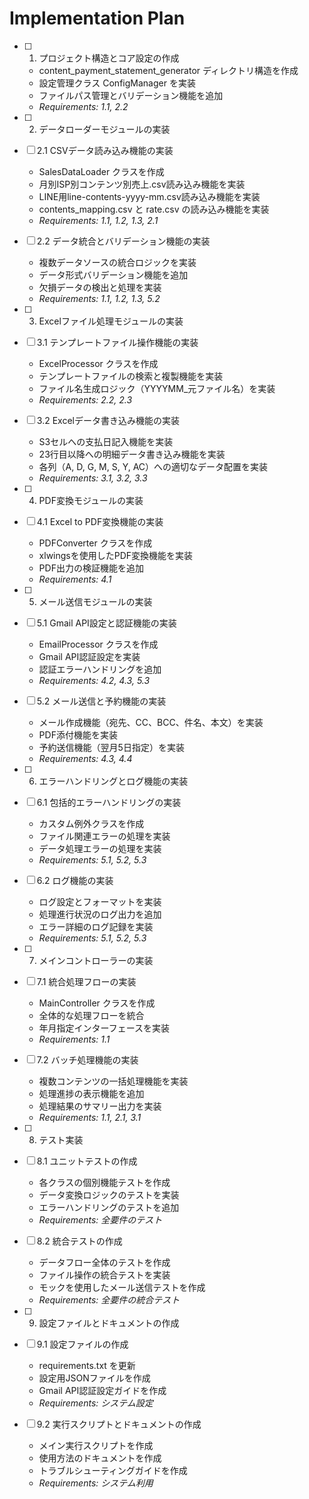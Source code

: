 # Implementation Plan

- [ ] 1. プロジェクト構造とコア設定の作成
  - content_payment_statement_generator ディレクトリ構造を作成
  - 設定管理クラス ConfigManager を実装
  - ファイルパス管理とバリデーション機能を追加
  - _Requirements: 1.1, 2.2_

- [ ] 2. データローダーモジュールの実装
- [ ] 2.1 CSVデータ読み込み機能の実装
  - SalesDataLoader クラスを作成
  - 月別ISP別コンテンツ別売上.csv読み込み機能を実装
  - LINE用line-contents-yyyy-mm.csv読み込み機能を実装
  - contents_mapping.csv と rate.csv の読み込み機能を実装
  - _Requirements: 1.1, 1.2, 1.3, 2.1_

- [ ] 2.2 データ統合とバリデーション機能の実装
  - 複数データソースの統合ロジックを実装
  - データ形式バリデーション機能を追加
  - 欠損データの検出と処理を実装
  - _Requirements: 1.1, 1.2, 1.3, 5.2_

- [ ] 3. Excelファイル処理モジュールの実装
- [ ] 3.1 テンプレートファイル操作機能の実装
  - ExcelProcessor クラスを作成
  - テンプレートファイルの検索と複製機能を実装
  - ファイル名生成ロジック（YYYYMM_元ファイル名）を実装
  - _Requirements: 2.2, 2.3_

- [ ] 3.2 Excelデータ書き込み機能の実装
  - S3セルへの支払日記入機能を実装
  - 23行目以降への明細データ書き込み機能を実装
  - 各列（A, D, G, M, S, Y, AC）への適切なデータ配置を実装
  - _Requirements: 3.1, 3.2, 3.3_

- [ ] 4. PDF変換モジュールの実装
- [ ] 4.1 Excel to PDF変換機能の実装
  - PDFConverter クラスを作成
  - xlwingsを使用したPDF変換機能を実装
  - PDF出力の検証機能を追加
  - _Requirements: 4.1_

- [ ] 5. メール送信モジュールの実装
- [ ] 5.1 Gmail API設定と認証機能の実装
  - EmailProcessor クラスを作成
  - Gmail API認証設定を実装
  - 認証エラーハンドリングを追加
  - _Requirements: 4.2, 4.3, 5.3_

- [ ] 5.2 メール送信と予約機能の実装
  - メール作成機能（宛先、CC、BCC、件名、本文）を実装
  - PDF添付機能を実装
  - 予約送信機能（翌月5日指定）を実装
  - _Requirements: 4.3, 4.4_

- [ ] 6. エラーハンドリングとログ機能の実装
- [ ] 6.1 包括的エラーハンドリングの実装
  - カスタム例外クラスを作成
  - ファイル関連エラーの処理を実装
  - データ処理エラーの処理を実装
  - _Requirements: 5.1, 5.2, 5.3_

- [ ] 6.2 ログ機能の実装
  - ログ設定とフォーマットを実装
  - 処理進行状況のログ出力を追加
  - エラー詳細のログ記録を実装
  - _Requirements: 5.1, 5.2, 5.3_

- [ ] 7. メインコントローラーの実装
- [ ] 7.1 統合処理フローの実装
  - MainController クラスを作成
  - 全体的な処理フローを統合
  - 年月指定インターフェースを実装
  - _Requirements: 1.1_

- [ ] 7.2 バッチ処理機能の実装
  - 複数コンテンツの一括処理機能を実装
  - 処理進捗の表示機能を追加
  - 処理結果のサマリー出力を実装
  - _Requirements: 1.1, 2.1, 3.1_

- [ ] 8. テスト実装
- [ ] 8.1 ユニットテストの作成
  - 各クラスの個別機能テストを作成
  - データ変換ロジックのテストを実装
  - エラーハンドリングのテストを追加
  - _Requirements: 全要件のテスト_

- [ ] 8.2 統合テストの作成
  - データフロー全体のテストを作成
  - ファイル操作の統合テストを実装
  - モックを使用したメール送信テストを作成
  - _Requirements: 全要件の統合テスト_

- [ ] 9. 設定ファイルとドキュメントの作成
- [ ] 9.1 設定ファイルの作成
  - requirements.txt を更新
  - 設定用JSONファイルを作成
  - Gmail API認証設定ガイドを作成
  - _Requirements: システム設定_

- [ ] 9.2 実行スクリプトとドキュメントの作成
  - メイン実行スクリプトを作成
  - 使用方法のドキュメントを作成
  - トラブルシューティングガイドを作成
  - _Requirements: システム利用_